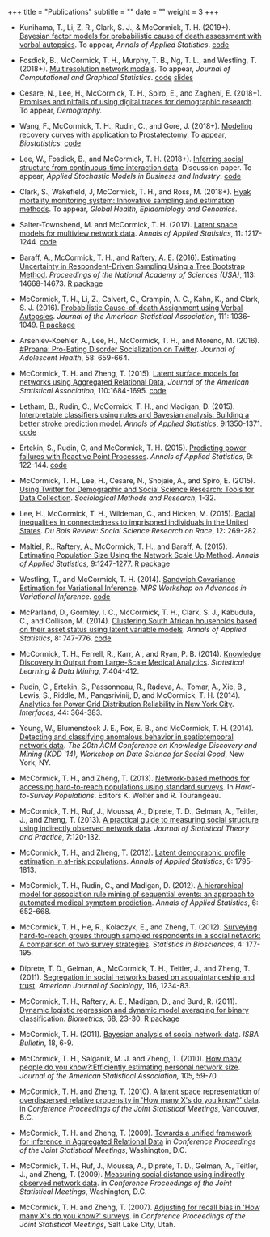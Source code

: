 +++
title = "Publications"
subtitle = ""
date = ""
weight = 3
+++

+ Kunihama, T., Li, Z. R., Clark, S. J., & McCormick, T. H. (2019+). [Bayesian factor models for probabilistic cause of death assessment with verbal autopsies](https://arxiv.org/abs/1803.01327). To appear, *Annals of Applied Statistics*. [code](https://github.com/kunihama/VA-code)

+ Fosdick, B., McCormick, T. H., Murphy, T. B., Ng, T. L., and Westling, T. (2018+). [Multiresolution network models](http://arxiv.org/abs/1608.07618). To appear, *Journal of Computational and Graphical Statistics*. [code](https://github.com/tedwestling/multiresolution_networks) [slides](https://www.newton.ac.uk/files/seminar/20160726133014001-740146.pdf) 

+ Cesare, N., Lee, H., McCormick, T. H., Spiro, E., and Zagheni, E. (2018+). [Promises and pitfalls of using digital traces for demographic research](http://ssrn.com/abstract=2839585). To appear, *Demography.*
			  
+ Wang, F., McCormick, T. H., Rudin, C., and Gore, J. (2018+). [Modeling recovery curves with application to Prostatectomy](http://arxiv.org/abs/1504.06964). To appear, *Biostatistics.* [code](https://github.com/fultonwang/recovery_curve)
			  
+ Lee, W., Fosdick, B., and McCormick, T. H. (2018+). [Inferring social structure from continuous-time interaction data](http://arxiv.org/abs/1609.02629). Discussion paper. To appear, *Applied Stochastic Models in Business and Industry*. [code](https://github.com/wesleytlee/relational-event-networks)

+ Clark, S., Wakefield, J, McCormick, T. H., and Ross, M. (2018+). [Hyak mortality monitoring system: Innovative sampling and estimation methods](https://arxiv.org/abs/1504.02124). To appear, *Global Health, Epidemiology and Genomics*.	  

+ Salter-Townshend, M. and McCormick, T. H. (2017). [Latent space models for multiview network data](https://www.ncbi.nlm.nih.gov/pmc/articles/PMC5927604/). *Annals of Applied Statistics*, 11: 1217-1244.	[code](https://www.dropbox.com/s/94b3d8zj2jsxtji/supplement_monks5.pdf?dl=0)
		
+ Baraff, A., McCormick, T. H., and Raftery, A. E. (2016). [Estimating Uncertainty in Respondent-Driven Sampling Using a Tree Bootstrap Method](http://www.pnas.org/content/early/2016/12/06/1617258113.abstract). *Proceedings of the National Academy
of Sciences (USA)*, 113: 14668-14673. [R package](https://cran.r-project.org/web/packages/RDStreeboot/index.html)
		
+ McCormick, T. H., Li, Z., Calvert, C., Crampin, A. C., Kahn, K., and Clark, S. J. (2016). [Probabilistic Cause-of-death Assignment using Verbal Autopsies](https://www.ncbi.nlm.nih.gov/pmc/articles/PMC5154628/). *Journal of the American Statistical Association*, 111: 1036-1049. [R package](https://cran.r-project.org/web/packages/InSilicoVA/index.html)

+ Arseniev-Koehler, A., Lee, H., McCormick, T. H., and Moreno, M. (2016). [#Proana: Pro-Eating Disorder Socialization on Twitter](http://www.sciencedirect.com/science/article/pii/S1054139X16000598). *Journal of Adolescent Health*, 58: 659-664. 

+ McCormick, T. H. and Zheng, T. (2015).
		[Latent surface models for networks using Aggregated Relational Data](http://www.stat.washington.edu/~tylermc/pubs/mccormick_latentsurface.pdf), *Journal of the American Statistical Association*, 110:1684-1695. [code]( https://github.com/MengjiePan/BCMP) 
		
+ Letham, B., Rudin, C., McCormick, T. H., and Madigan, D. (2015). [Interpretable classifiers using rules and Bayesian
		analysis: Building a better stroke prediction model](http://arxiv.org/abs/1511.01644). *Annals of Applied Statistics*, 9:1350-1371. [code](http://projecteuclid.org/euclid.aoas/1446488742#supplemental)
  
+ Ertekin, S., Rudin, C, and McCormick, T. H. (2015). [Predicting power failures with Reactive Point Processes](https://arxiv.org/abs/1505.07661). *Annals of Applied Statistics*,  9: 122-144. [code](http://projecteuclid.org/euclid.aoas/1430226087#supplemental)

+ McCormick, T. H., Lee, H., Cesare, N., Shojaie, A., and Spiro, E. (2015). [Using Twitter for Demographic and Social Science Research: Tools for Data Collection](http://smr.sagepub.com/content/early/2015/10/08/0049124115605339.full.pdf+html). *Sociological Methods and Research*, 1-32.  
  
+ Lee, H., McCormick, T. H., Wildeman, C., and Hicken, M. (2015). [Racial inequalities in
connectedness to imprisoned individuals in the United States](http://journals.cambridge.org/action/displayAbstract?fromPage=online&aid=10036175&fileId=S1742058X15000065). *Du Bois Review: Social
Science Research on Race*, 12: 269-282. 

+ Maltiel, R., Raftery, A., McCormick, T. H., and Baraff, A. (2015). [Estimating Population Size Using the Network Scale Up Method](http://arxiv.org/abs/1306.0657). *Annals of Applied Statistics*, 9:1247-1277. [R package](http://cran.r-project.org/web/packages/NSUM/index.html)

+ Westling, T., and McCormick, T. H. (2014). [Sandwich Covariance Estimation for Variational
Inference](https://drive.google.com/file/d/0BwY-r_90KHY4N2M2NDZhQTNidGt6N21kLWdxaDFldUtZa1BZ/view). *NIPS Workshop on Advances in Variational Inference.* [code](https://github.com/tedwestling/variational_asymptotics)

+ McParland, D., Gormley, I. C., McCormick, T. H., Clark, S. J., Kabudula, C., and Collison, M. (2014). [Clustering South African households based on their asset status using latent variable models](http://arxiv.org/abs/1401.5343). *Annals of Applied Statistics*, 8: 747-776. [code](https://projecteuclid.org/euclid.aoas/1404229513#supplemental)

+ McCormick, T. H., Ferrell, R., Karr, A., and Ryan, P. B. (2014). [Knowledge Discovery in Output from Large-Scale Medical Analytics](https://onlinelibrary.wiley.com/doi/abs/10.1002/sam.11237). *Statistical Learning & Data Mining*, 7:404-412. 
  
+ Rudin, C., Ertekin, S., Passonneau, R., Radeva, A., Tomar, A., Xie, B., Lewis, S., Riddle, M., Pangsrivinij, D, and McCormick, T. H. (2014). [Analytics for Power Grid Distribution Reliability in New York City](http://pubsonline.informs.org/doi/pdf/10.1287/inte.2014.0748). *Interfaces*, 44: 364-383. 

+ Young, W., Blumenstock J. E., Fox, E. B., and McCormick, T. H. (2014). [Detecting and classifying anomalous behavior in spatiotemporal network data](https://pdfs.semanticscholar.org/9a1b/c3d8baf66c44f0ef98170308867a916e531d.pdf). *The 20th ACM Conference on Knowledge Discovery and Mining (KDD '14), Workshop on Data Science for Social Good*, New York, NY.

+ McCormick, T. H., and Zheng, T. (2013). [Network-based methods for accessing hard-to-reach populations using standard surveys](http://www.stat.washington.edu/~tylermc/chapter_23_final_figures.pdf).  In *Hard-to-Survey Populations*. Editors K. Wolter and R. Tourangeau. 
	
+ McCormick, T. H., Ruf, J., Moussa, A., Diprete, T. D., Gelman, A., Teitler, J., and Zheng, T. (2013). [A practical guide to measuring social structure using indirectly observed network data](https://www.tandfonline.com/doi/abs/10.1080/15598608.2013.756360). *Journal of Statistical Theory and Practice*, 7:120-132. 

+ McCormick, T. H., and Zheng, T. (2012). [Latent demographic profile estimation in at-risk populations](http://arxiv.org/pdf/1301.2473.pdf). *Annals of Applied Statistics*, 6: 1795-1813.
	
+ McCormick, T. H., Rudin, C., and Madigan, D. (2012). [A hierarchical model for association rule mining of sequential events: an approach to automated medical symptom prediction](http://academiccommons.columbia.edu/catalog/ac:173838). *Annals of Applied Statistics*, 6: 652-668.
	
+ McCormick, T. H., He, R., Kolaczyk, E., and Zheng, T.  (2012). [Surveying hard-to-reach groups through sampled respondents in a social network: A comparison of two survey strategies](https://link.springer.com/article/10.1007/s12561-012-9059-4). *Statistics in Biosciences*, 4: 177-195. 
	
+ Diprete, T. D., Gelman, A., McCormick, T. H., Teitler, J., and Zheng, T. (2011). [Segregation in social networks based on acquaintanceship and trust](https://www.ncbi.nlm.nih.gov/pubmed/21648251). *American Journal of Sociology*, 116, 1234-83.

+ McCormick, T. H., Raftery, A. E., Madigan, D., and Burd, R. (2011). [Dynamic logistic regression and dynamic model averaging for binary classification](https://www.ncbi.nlm.nih.gov/pubmed/21838812). *Biometrics*, 68, 23-30. [R package](https://cran.r-project.org/web/packages/dma/index.html)

+ McCormick, T. H. (2011). [Bayesian analysis of social network data](http://bayesian.org/sites/default/files/fm/bulletins/1112.pdf). *ISBA Bulletin*, 18, 6-9. 

+ McCormick, T. H., Salganik, M. J. and Zheng, T. (2010). [How many people do you know?:Efficiently estimating personal network size](https://www.ncbi.nlm.nih.gov/pmc/articles/PMC3666355/). *Journal of the American
Statistical Association,* 105, 59-70. 

+ McCormick, T. H. and Zheng, T. (2010). [A latent space representation of
overdispersed relative propensity in 'How many X's do you know?'
data](http://www.stat.washington.edu/~tylermc/pubs/mccormick_overdisp.pdf). in *Conference Proceedings of the Joint Statistical
Meetings*, Vancouver, B.C.

+ McCormick, T. H. and Zheng, T. (2009). [Towards a unified framework for inference
in Aggregated Relational Data](http://www.stat.washington.edu/~tylermc/pubs/mccormick_latent.pdf) in *Conference Proceedings of
the Joint Statistical Meetings*, Washington, D.C.

+ McCormick, T. H., Ruf, J., Moussa, A., Diprete, T. D., Gelman,
A., Teitler, J., and Zheng, T. (2009). [Measuring social distance using indirectly
observed network data](http://www.stat.washington.edu/~tylermc/pubs/mccormick_twomeasures). in *Conference Proceedings of the Joint
Statistical Meetings*, Washington, D.C. 

+ McCormick, T. H. and Zheng, T. (2007). [Adjusting for recall bias in 'How many X's do you
know?' surveys](http://www.stat.washington.edu/~tylermc/pubs/mccormick_recall.pdf). in *Conference Proceedings of the Joint
Statistical Meetings*, Salt Lake City, Utah. 



